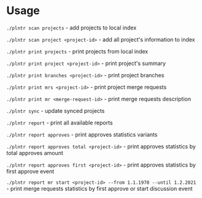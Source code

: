 
# Usage

``./plntr scan projects`` - add projects to local index

``./plntr scan project <project-id>`` - add all project's information to index

``./plntr print projects`` - print projects from local index

``./plntr print project <project-id>`` - print project's summary

``./plntr print branches <project-id>`` - print project branches

``./plntr print mrs <project-id>`` - print project merge requests

``./plntr print mr <merge-request-id>`` - print merge requests description

``./plntr sync`` - update synced projects

``./plntr report`` - print all available reports

``./plntr report approves`` - print approves statistics variants

``./plntr report approves total <project-id>`` - print approves statistics by total approves amount

``./plntr report approves first <project-id>`` - print approves statistics by first approve event

``./plntr report mr start <project-id> --from 1.1.1970 --until 1.2.2021`` - print merge requests statistics by first approve or start discussion event